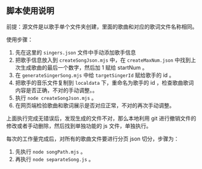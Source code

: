 ## 脚本使用说明
前提：源文件是以歌手单个文件夹创建，里面的歌曲和对应的歌词文件名称相同。

使用步骤：
1. 先在这里的 `singers.json` 文件中手动添加歌手信息
2. 把歌手信息放入到 `createSongJson.mjs` 中，在 `createMaxNum.json` 中找到上次生成歌曲的最后一个数字，然后加 1 赋给 startNum 。
3. 在  `generateSingerSong.mjs` 中给 `targetSingerId` 赋给歌手的 id 。
4. 把歌手的音乐文件复制到 `localdata` 下，重命名为歌手的 id ，检查歌曲歌词内容是否正确，不对的手动调整。。
5. 执行 `node createSongJson.mjs` 。
6. 在网页端检验歌曲和歌词展示是否对应正常，不对的再次手动调整。

上面执行完成无错误后，发现生成的文件不对，那么本地利用 git 进行撤销文件的修改或者手动删除，然后找到单独功能的 js 文件，单独执行。


每次的工作量完成后，对所有的歌曲文件要进行分页 json 切分，步骤为：
1. 先执行 `node songPath.mjs` 。
2. 再执行 `node separateSong.js` 。
